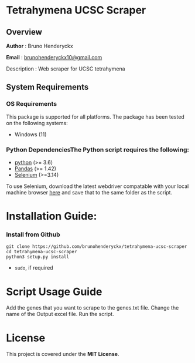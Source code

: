 # Tetrahymena UCSC Scraper

## Overview

__Author__ : Bruno Henderyckx

__Email__ : brunohenderyckx10@gmail.com


Description : Web scraper for UCSC tetrahymena

## System Requirements
### OS Requirements
This package is supported for all platforms. The package has been tested on the following systems:
+ Windows (11)

### Python DependenciesThe Python script requires the following:
* [python](https://www.python.org/) (>= 3.6)
* [Pandas](https://pandas.pydata.org/) (>= 1.42)
* [Selenium](https://www.selenium.dev/) (>=3.14)

To use Selenium, download the latest webdriver compatable with your local machine browser [here](https://www.selenium.dev/documentation/webdriver/) and save that to the same folder as the script.

# Installation Guide:
### Install from Github
```
git clone https://github.com/brunohenderyckx/tetrahymena-ucsc-scraper
cd tetrahymena-ucsc-scraper
python3 setup.py install
```
- `sudo`, if required

# Script Usage Guide
Add the genes that you want to scrape to the genes.txt file.
Change the name of the Output excel file. 
Run the script.

# License
This project is covered under the **MIT License**.
